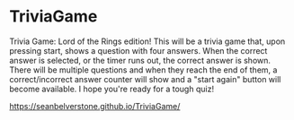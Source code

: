# TriviaGame
Trivia Game: Lord of the Rings edition! This will be a trivia game that, upon pressing start, shows a question with four answers. When the correct answer is selected, or the timer runs out, the correct answer is shown. There will be multiple questions and when they reach the end of them, a correct/incorrect answer counter will show and a "start again" button will become available. I hope you're ready for a tough quiz!


https://seanbelverstone.github.io/TriviaGame/
